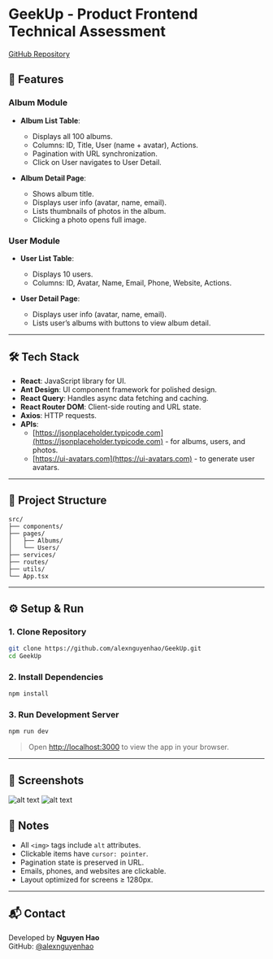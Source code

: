 # GeekUp - Product Frontend Technical Assessment

[GitHub Repository](https://github.com/alexnguyenhao/GeekUp)

## 🚀 Features

### Album Module

- **Album List Table**:

  - Displays all 100 albums.
  - Columns: ID, Title, User (name + avatar), Actions.
  - Pagination with URL synchronization.
  - Click on User navigates to User Detail.

- **Album Detail Page**:
  - Shows album title.
  - Displays user info (avatar, name, email).
  - Lists thumbnails of photos in the album.
  - Clicking a photo opens full image.

### User Module

- **User List Table**:

  - Displays 10 users.
  - Columns: ID, Avatar, Name, Email, Phone, Website, Actions.

- **User Detail Page**:
  - Displays user info (avatar, name, email).
  - Lists user’s albums with buttons to view album detail.

---

## 🛠 Tech Stack

- **React**: JavaScript library for UI.
- **Ant Design**: UI component framework for polished design.
- **React Query**: Handles async data fetching and caching.
- **React Router DOM**: Client-side routing and URL state.
- **Axios**: HTTP requests.
- **APIs**:
  - [https://jsonplaceholder.typicode.com](https://jsonplaceholder.typicode.com) - for albums, users, and photos.
  - [https://ui-avatars.com](https://ui-avatars.com) - to generate user avatars.

---

## 📁 Project Structure

```
src/
├── components/
├── pages/
│   ├── Albums/
│   └── Users/
├── services/
├── routes/
├── utils/
└── App.tsx
```

---

## ⚙️ Setup & Run

### 1. Clone Repository

```bash
git clone https://github.com/alexnguyenhao/GeekUp.git
cd GeekUp
```

### 2. Install Dependencies

```bash
npm install
```

### 3. Run Development Server

```bash
npm run dev
```

> Open [http://localhost:3000](http://localhost:3000) to view the app in your browser.

---

## 📸 Screenshots

![alt text](image.png)
![alt text](image-1.png)

## 📌 Notes

- All `<img>` tags include `alt` attributes.
- Clickable items have `cursor: pointer`.
- Pagination state is preserved in URL.
- Emails, phones, and websites are clickable.
- Layout optimized for screens ≥ 1280px.

---

## 📬 Contact

Developed by **Nguyen Hao**  
GitHub: [@alexnguyenhao](https://github.com/alexnguyenhao)
